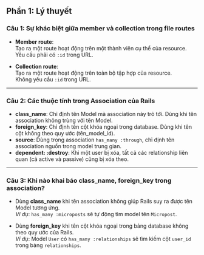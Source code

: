 ## Phần 1: Lý thuyết

### Câu 1: Sự khác biệt giữa member và collection trong file routes

- **Member route**:  
    Tạo ra một route hoạt động trên một thành viên cụ thể của resource.  
    Yêu cầu phải có `:id` trong URL.

- **Collection route**:  
    Tạo ra một route hoạt động trên toàn bộ tập hợp của resource.  
    Không yêu cầu `:id` trong URL.

---

### Câu 2: Các thuộc tính trong Association của Rails

- **class_name**: Chỉ định tên Model mà association này trỏ tới. Dùng khi tên association không trùng với tên Model.
- **foreign_key**: Chỉ định tên cột khóa ngoại trong database. Dùng khi tên cột không theo quy ước (tên_model_id).
- **source**: Dùng trong association `has_many :through`, chỉ định tên association nguồn trong model trung gian.
- **dependent: :destroy**: Khi một user bị xóa, tất cả các relationship liên quan (cả active và passive) cũng bị xóa theo.

---

### Câu 3: Khi nào khai báo class_name, foreign_key trong association?

- Dùng **class_name** khi tên association không giúp Rails suy ra được tên Model tương ứng.  
    *Ví dụ*: `has_many :microposts` sẽ tự động tìm model tên `Micropost`.

- Dùng **foreign_key** khi tên cột khóa ngoại trong bảng database không theo quy ước của Rails.  
    *Ví dụ*: Model `User` có `has_many :relationships` sẽ tìm kiếm cột `user_id` trong bảng `relationships`.
